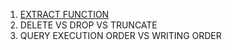 
1. [EXTRACT FUNCTION](https://github.com/Tungana-Bhavya/SQL/tree/main/MISCELLANEOUS/MISC_TOPICS/EXTRACT)
2. DELETE VS DROP VS TRUNCATE
3. QUERY EXECUTION ORDER VS WRITING ORDER
